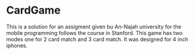 # CardGame

This is a solution for an assigment given bu An-Najah university for the mobile programming follows the course in Stanford. This game has two modes one for 2 card match and 3 card match. It was designed for 4 inch iphones.


